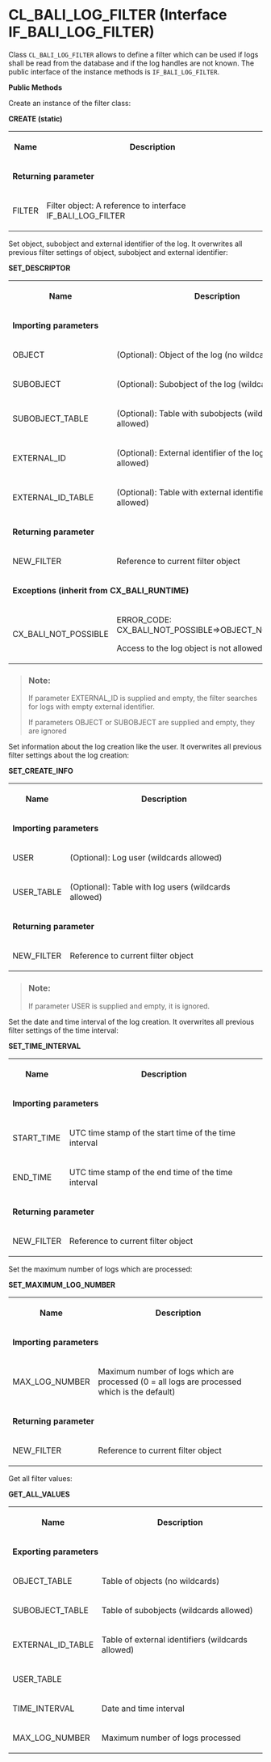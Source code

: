 <!-- loioec89f523d96a44f0b0a46adc21187ff2 -->

# CL\_BALI\_LOG\_FILTER \(Interface IF\_BALI\_LOG\_FILTER\)

Class `CL_BALI_LOG_FILTER` allows to define a filter which can be used if logs shall be read from the database and if the log handles are not known. The public interface of the instance methods is `IF_BALI_LOG_FILTER`.

**Public Methods**



Create an instance of the filter class:

<a name="loioec89f523d96a44f0b0a46adc21187ff2__table_g5t_khb_xlb"/>**CREATE \(static\)**


<table>
<tr>
<th>

Name



</th>
<th>

Description



</th>
</tr>
<tr>
<td colspan="2">

**Returning parameter**



</td>
</tr>
<tr>
<td>

FILTER



</td>
<td>

Filter object: A reference to interface IF\_BALI\_LOG\_FILTER



</td>
</tr>
</table>



Set object, subobject and external identifier of the log. It overwrites all previous filter settings of object, subobject and external identifier:

<a name="loioec89f523d96a44f0b0a46adc21187ff2__table_pyx_h3b_xlb"/>**SET\_DESCRIPTOR**


<table>
<tr>
<th>

Name



</th>
<th>

Description



</th>
</tr>
<tr>
<td colspan="2">

**Importing parameters**



</td>
</tr>
<tr>
<td>

OBJECT



</td>
<td>

\(Optional\): Object of the log \(no wildcards\)



</td>
</tr>
<tr>
<td>

SUBOBJECT



</td>
<td>

\(Optional\): Subobject of the log \(wildcards allowed\)



</td>
</tr>
<tr>
<td>

SUBOBJECT\_TABLE



</td>
<td>

\(Optional\): Table with subobjects \(wildcards allowed\)



</td>
</tr>
<tr>
<td>

EXTERNAL\_ID



</td>
<td>

\(Optional\): External identifier of the log \(wildcards allowed\)



</td>
</tr>
<tr>
<td>

EXTERNAL\_ID\_TABLE



</td>
<td>

\(Optional\): Table with external identifiers \(wildcards allowed\)



</td>
</tr>
<tr>
<td colspan="2">

**Returning parameter**



</td>
</tr>
<tr>
<td>

NEW\_FILTER



</td>
<td>

Reference to current filter object



</td>
</tr>
<tr>
<td colspan="2">

**Exceptions \(inherit from CX\_BALI\_RUNTIME\)**



</td>
</tr>
<tr>
<td>

CX\_BALI\_NOT\_POSSIBLE



</td>
<td>

ERROR\_CODE: CX\_BALI\_NOT\_POSSIBLE=\>OBJECT\_NOT\_ALLOWED:

Access to the log object is not allowed



</td>
</tr>
</table>

> ### Note:  
> If parameter EXTERNAL\_ID is supplied and empty, the filter searches for logs with empty external identifier.
> 
> If parameters OBJECT or SUBOBJECT are supplied and empty, they are ignored



Set information about the log creation like the user. It overwrites all previous filter settings about the log creation:

<a name="loioec89f523d96a44f0b0a46adc21187ff2__table_qjc_s4b_xlb"/>**SET\_CREATE\_INFO**


<table>
<tr>
<th>

Name



</th>
<th>

Description



</th>
</tr>
<tr>
<td colspan="2">

**Importing parameters**



</td>
</tr>
<tr>
<td>

USER



</td>
<td>

\(Optional\): Log user \(wildcards allowed\)



</td>
</tr>
<tr>
<td>

USER\_TABLE



</td>
<td>

\(Optional\): Table with log users \(wildcards allowed\)



</td>
</tr>
<tr>
<td colspan="2">

**Returning parameter**



</td>
</tr>
<tr>
<td>

NEW\_FILTER



</td>
<td>

Reference to current filter object



</td>
</tr>
</table>

> ### Note:  
> If parameter USER is supplied and empty, it is ignored.



Set the date and time interval of the log creation. It overwrites all previous filter settings of the time interval:

<a name="loioec89f523d96a44f0b0a46adc21187ff2__table_lvp_cpb_xlb"/>**SET\_TIME\_INTERVAL**


<table>
<tr>
<th>

Name



</th>
<th>

Description



</th>
</tr>
<tr>
<td colspan="2">

**Importing parameters**



</td>
</tr>
<tr>
<td>

START\_TIME



</td>
<td>

UTC time stamp of the start time of the time interval



</td>
</tr>
<tr>
<td>

END\_TIME



</td>
<td>

UTC time stamp of the end time of the time interval



</td>
</tr>
<tr>
<td colspan="2">

**Returning parameter**



</td>
</tr>
<tr>
<td>

NEW\_FILTER



</td>
<td>

Reference to current filter object



</td>
</tr>
</table>



Set the maximum number of logs which are processed:

<a name="loioec89f523d96a44f0b0a46adc21187ff2__table_vxf_3pb_xlb"/>**SET\_MAXIMUM\_LOG\_NUMBER**


<table>
<tr>
<th>

Name



</th>
<th>

Description



</th>
</tr>
<tr>
<td colspan="2">

**Importing parameters**



</td>
</tr>
<tr>
<td>

MAX\_LOG\_NUMBER



</td>
<td>

Maximum number of logs which are processed \(0 = all logs are processed which is the default\)



</td>
</tr>
<tr>
<td colspan="2">

**Returning parameter**



</td>
</tr>
<tr>
<td>

NEW\_FILTER



</td>
<td>

Reference to current filter object



</td>
</tr>
</table>



Get all filter values:

<a name="loioec89f523d96a44f0b0a46adc21187ff2__table_vml_npb_xlb"/>**GET\_ALL\_VALUES**


<table>
<tr>
<th>

Name



</th>
<th>

Description



</th>
</tr>
<tr>
<td colspan="2">

**Exporting parameters**



</td>
</tr>
<tr>
<td>

OBJECT\_TABLE



</td>
<td>

Table of objects \(no wildcards\)



</td>
</tr>
<tr>
<td>

SUBOBJECT\_TABLE



</td>
<td>

Table of subobjects \(wildcards allowed\)



</td>
</tr>
<tr>
<td>

EXTERNAL\_ID\_TABLE



</td>
<td>

Table of external identifiers \(wildcards allowed\)



</td>
</tr>
<tr>
<td>

USER\_TABLE



</td>
<td>



</td>
</tr>
<tr>
<td>

TIME\_INTERVAL



</td>
<td>

Date and time interval



</td>
</tr>
<tr>
<td>

MAX\_LOG\_NUMBER



</td>
<td>

Maximum number of logs processed



</td>
</tr>
</table>

